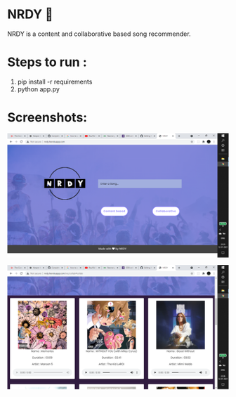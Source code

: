 # NRDY 🎵 
NRDY is a content and collaborative based song recommender.

# Steps to run : 
1. pip install -r requirements
2. python app.py

# Screenshots:
![ScreenShot](https://github.com/Ninad-Chaudhari/NRDY/blob/main/Screenshot/Screenshot%20(639).png)

![ScreenShot](https://github.com/Ninad-Chaudhari/NRDY/blob/main/Screenshot/Screenshot%20(641).png)

